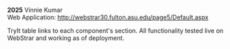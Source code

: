**2025** Vinnie Kumar  
Web Application: http://webstrar30.fulton.asu.edu/page5/Default.aspx  

TryIt table links to each component's section.
All functionality tested live on WebStrar and working as of deployment.


